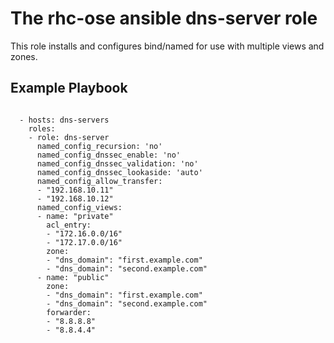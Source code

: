 # The rhc-ose ansible dns-server role


This role installs and configures bind/named for use with multiple views and zones. 


## Example Playbook

```

  - hosts: dns-servers
    roles:
    - role: dns-server
      named_config_recursion: 'no'
      named_config_dnssec_enable: 'no'
      named_config_dnssec_validation: 'no'
      named_config_dnssec_lookaside: 'auto'
      named_config_allow_transfer:
      - "192.168.10.11"
      - "192.168.10.12"
      named_config_views:
      - name: "private"
        acl_entry: 
        - "172.16.0.0/16"
        - "172.17.0.0/16"
        zone:
        - "dns_domain": "first.example.com"
        - "dns_domain": "second.example.com"
      - name: "public"
        zone:
        - "dns_domain": "first.example.com"
        - "dns_domain": "second.example.com"
        forwarder:
        - "8.8.8.8"
        - "8.8.4.4"
```

